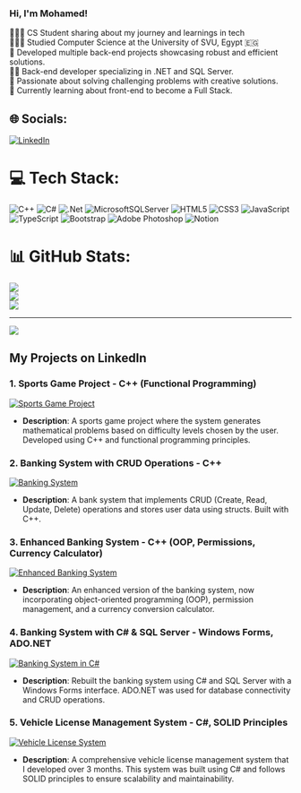 ### Hi, I'm Mohamed!
<p dir="auto">👩🏻‍💻 CS Student sharing about my journey and learnings in tech<br> 
👩🏻‍🎓 Studied <a>Computer Science</a> at the University of SVU, Egypt 🇪🇬<br> 
📂 Developed multiple back-end projects showcasing robust and efficient solutions.<br> 
👨‍💻 Back-end developer specializing in .NET and SQL Server.<br> 
🧩 Passionate about solving challenging problems with creative solutions.<br>
💭 Currently learning about front-end to become a Full Stack.<br> 
</p>



## 🌐 Socials:
[![LinkedIn](https://img.shields.io/badge/LinkedIn-%230077B5.svg?logo=linkedin&logoColor=white)](https://linkedin.com/in/mabd-elfattah) 

# 💻 Tech Stack:
![C++](https://img.shields.io/badge/c++-%2300599C.svg?style=for-the-badge&logo=c%2B%2B&logoColor=white) ![C#](https://img.shields.io/badge/c%23-%23239120.svg?style=for-the-badge&logo=csharp&logoColor=white) ![.Net](https://img.shields.io/badge/.NET-5C2D91?style=for-the-badge&logo=.net&logoColor=white) ![MicrosoftSQLServer](https://img.shields.io/badge/Microsoft%20SQL%20Server-CC2927?style=for-the-badge&logo=microsoft%20sql%20server&logoColor=white) ![HTML5](https://img.shields.io/badge/html5-%23E34F26.svg?style=for-the-badge&logo=html5&logoColor=white) ![CSS3](https://img.shields.io/badge/css3-%231572B6.svg?style=for-the-badge&logo=css3&logoColor=white) ![JavaScript](https://img.shields.io/badge/javascript-%23323330.svg?style=for-the-badge&logo=javascript&logoColor=%23F7DF1E) ![TypeScript](https://img.shields.io/badge/typescript-%23007ACC.svg?style=for-the-badge&logo=typescript&logoColor=white) ![Bootstrap](https://img.shields.io/badge/bootstrap-%238511FA.svg?style=for-the-badge&logo=bootstrap&logoColor=white) ![Adobe Photoshop](https://img.shields.io/badge/adobe%20photoshop-%2331A8FF.svg?style=for-the-badge&logo=adobe%20photoshop&logoColor=white) ![Notion](https://img.shields.io/badge/Notion-%23000000.svg?style=for-the-badge&logo=notion&logoColor=white)
# 📊 GitHub Stats:
![](https://github-readme-stats.vercel.app/api?username=MohamedAftah004&theme=dark&hide_border=false&include_all_commits=false&count_private=false)<br/>
![](https://github-readme-streak-stats.herokuapp.com/?user=MohamedAftah004&theme=dark&hide_border=false)<br/>
![](https://github-readme-stats.vercel.app/api/top-langs/?username=MohamedAftah004&theme=dark&hide_border=false&include_all_commits=false&count_private=false&layout=compact)

---
[![](https://visitcount.itsvg.in/api?id=MohamedAftah004&icon=0&color=0)](https://visitcount.itsvg.in)

<!-- Proudly created with GPRM ( https://gprm.itsvg.in ) -->

## My Projects on LinkedIn

### 1. **Sports Game Project** - C++ (Functional Programming)
[![Sports Game Project](https://img.youtube.com/vi/[Video_ID]/0.jpg)](https://www.linkedin.com/posts/mabd-elfattah_excited-to-share-my-first-project-using-c-activity-7022260875403177984-3Yi_?utm_source=share&utm_medium=member_desktop)
- **Description**: A sports game project where the system generates mathematical problems based on difficulty levels chosen by the user. Developed using C++ and functional programming principles.

### 2. **Banking System with CRUD Operations** - C++
[![Banking System](https://img.youtube.com/vi/[Video_ID]/0.jpg)](https://www.linkedin.com/posts/mabd-elfattah_bank-activity-7034959005483474944-59m1?utm_source=share&utm_medium=member_desktop)
- **Description**: A bank system that implements CRUD (Create, Read, Update, Delete) operations and stores user data using structs. Built with C++.

### 3. **Enhanced Banking System** - C++ (OOP, Permissions, Currency Calculator)
[![Enhanced Banking System](https://img.youtube.com/vi/[Video_ID]/0.jpg)](https://www.linkedin.com/posts/mabd-elfattah_share-project-banking-activity-7065720601985867776-J-g-?utm_source=share&utm_medium=member_desktop)
- **Description**: An enhanced version of the banking system, now incorporating object-oriented programming (OOP), permission management, and a currency conversion calculator.

### 4. **Banking System with C# & SQL Server** - Windows Forms, ADO.NET
[![Banking System in C#](https://img.youtube.com/vi/[Video_ID]/0.jpg)](https://www.linkedin.com/posts/mabd-elfattah_my-first-project-usign-c-net-bank-system-activity-7131498874082320384-3Hn1?utm_source=share&utm_medium=member_desktop)
- **Description**: Rebuilt the banking system using C# and SQL Server with a Windows Forms interface. ADO.NET was used for database connectivity and CRUD operations.

### 5. **Vehicle License Management System** - C#, SOLID Principles
[![Vehicle License System](https://img.youtube.com/vi/[Video_ID]/0.jpg)](https://lnkd.in/dXQvSfUX)
- **Description**: A comprehensive vehicle license management system that I developed over 3 months. This system was built using C# and follows SOLID principles to ensure scalability and maintainability.


